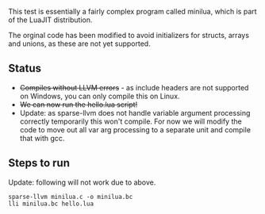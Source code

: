 This test is essentially a fairly complex program called minilua, which is part of the LuaJIT distribution.

The orginal code has been modified to avoid initializers for structs, arrays and unions, as these are not yet supported.

## Status

* ~~Compiles without LLVM errors~~ - as include headers are not supported on Windows, you can only compile this on Linux.
* ~~We can now run the hello.lua script!~~
* Update: as sparse-llvm does not handle variable argument processing correctly temporarily this won't compile. For now we will modify the code to move out all var arg processing to a separate unit and compile that with gcc.

## Steps to run

Update: following will not work due to above.

```
sparse-llvm minilua.c -o minilua.bc
lli minilua.bc hello.lua
```
